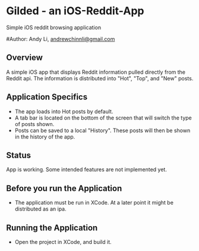 # Gilded - an iOS-Reddit-App
Simple iOS reddit browsing application

#Author: Andy Li, andrewchinnli@gmail.com

## Overview

A simple iOS app that displays Reddit information pulled directly from the Reddit api. The information is distributed into "Hot", "Top", and "New" posts.

## Application Specifics
* The app loads into Hot posts by default.
* A tab bar is located on the bottom of the screen that will switch the type of posts shown.
* Posts can be saved to a local "History". These posts will then be shown in the history of the app.

## Status
App is working. Some intended features are not implemented yet.

## Before you run the Application
* The application must be run in XCode. At a later point it might be distributed as an ipa.

## Running the Application
* Open the project in XCode, and build it.
